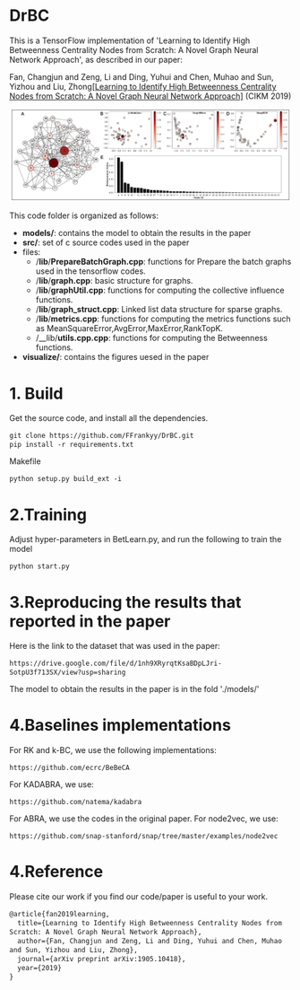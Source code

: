 # DrBC
This is a TensorFlow implementation of 'Learning to Identify High Betweenness Centrality Nodes from Scratch: A Novel Graph Neural Network Approach', as described in our paper:

Fan, Changjun and Zeng, Li and Ding, Yuhui and Chen, Muhao and Sun, Yizhou and Liu, Zhong[[Learning to Identify High Betweenness Centrality Nodes from Scratch: A Novel Graph Neural Network Approach]](http://arxiv.org/abs/1905.10418) (CIKM 2019)

![](./visualize/Figure_demo.jpg "Demo")

This code folder is organized as follows:

+ __models/__: contains the model to obtain the results in the paper
+ __src/__: set of c source codes used in the paper
+ files:
    + /__lib__/__PrepareBatchGraph.cpp__: functions for Prepare the batch graphs used in the tensorflow codes.
    + /__lib__/__graph.cpp__: basic structure for graphs.
    + /__lib__/__graphUtil.cpp__: functions for computing the collective influence functions.
    + /__lib__/__graph_struct.cpp__: Linked list data structure for sparse graphs.
    + /__lib__/__metrics.cpp__: functions for computing the metrics functions such as MeanSquareError,AvgError,MaxError,RankTopK. 
    + /__lib/__utils.cpp.cpp__: functions for computing the Betweenness functions.
+ __visualize/__: contains the figures uesed in the paper


# 1. Build
Get the source code, and install all the dependencies.
```
git clone https://github.com/FFrankyy/DrBC.git
pip install -r requirements.txt
```

Makefile
```
python setup.py build_ext -i
```

# 2.Training
Adjust hyper-parameters in BetLearn.py, and run the following to train the model
```
python start.py
```


# 3.Reproducing the results that reported in the paper
Here is the link to the dataset that was used in the paper:
```
https://drive.google.com/file/d/1nh9XRyrqtKsaBDpLJri-SotpU3f713SX/view?usp=sharing
```
The model to obtain the results in the paper is in the fold './models/'

# 4.Baselines implementations
For RK and k-BC, we use the following implementations:
```
https://github.com/ecrc/BeBeCA
```
For KADABRA, we use:
```
https://github.com/natema/kadabra
```
For ABRA, we use the codes in the original paper.
For node2vec, we use:
```
https://github.com/snap-stanford/snap/tree/master/examples/node2vec
```

# 4.Reference
Please cite our work if you find our code/paper is useful to your work.

```
@article{fan2019learning,
  title={Learning to Identify High Betweenness Centrality Nodes from Scratch: A Novel Graph Neural Network Approach},
  author={Fan, Changjun and Zeng, Li and Ding, Yuhui and Chen, Muhao and Sun, Yizhou and Liu, Zhong},
  journal={arXiv preprint arXiv:1905.10418},
  year={2019}
}
```
